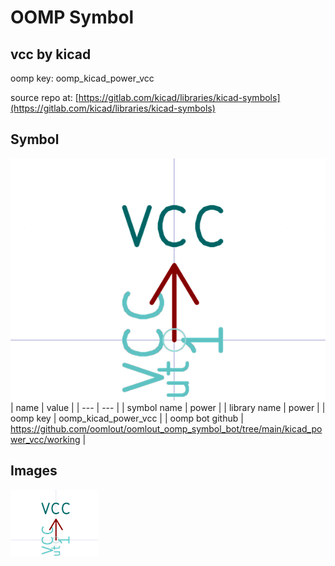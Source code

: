 # OOMP Symbol  
## vcc  by kicad  
  
oomp key: oomp_kicad_power_vcc  
  
source repo at: [https://gitlab.com/kicad/libraries/kicad-symbols](https://gitlab.com/kicad/libraries/kicad-symbols)  
## Symbol  
  
[![working.png](working_600.png)](working.png)  
| name | value | 
| --- | --- | 
| symbol name | power | 
| library name | power | 
| oomp key | oomp_kicad_power_vcc | 
| oomp bot github | https://github.com/oomlout/oomlout_oomp_symbol_bot/tree/main/kicad_power_vcc/working | 
## Images  
  
[![working.png](working_140.png)](working.png)  

